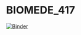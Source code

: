 # BIOMEDE_417

[![Binder](https://mybinder.org/badge_logo.svg)](https://mybinder.org/v2/gh/mirzakhalili/BIOMEDE_417/master?filepath=ClassNotes.ipynb)
